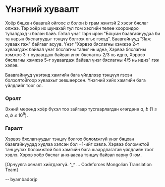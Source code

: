 Үнэгний хуваалт
===============

Хоёр бяцхан баавгай ойгоос $a$ болон $b$ грам жинтэй 2 хэсэг бяслаг олжээ. Тэр хоёр их шунахай тул том хэсгийн төлөө хоорондоо тулалдахд ч бэлэн байв. Гэтэл үнэг гарч ирэн "Бяцхан баавгайнуудаа би та нарын бяслагуудыг тэнцүү болгож өгье гэхэд". Баавгайнууд "Яаж хуваах гэж" байгааг асуув. Үнэг "Хэрвээ бяслагны хэмжээ
$2$-т хуваагдаж байвал үнэг бяслагны талыг нь иднэ, Хэрвээ бяслагны хэмжээ
$3$-т хуваагдаж байвал үнэг бяслагны $2/3$ нь иднэ, Хэрвээ бяслагны хэмжээ $5$-т хуваагдаж байвал үнэг бяслагны $4/5$ нь иднэ" гэж хэлэв. 

Баавгайнууд үнэгэнд хамгийн бага үйлдлээр тэнцүүл гэсэн болзолтойгоор хуваахыг зөвшөөрсөн. Үнэгний хийх хамгийн бага үйлдлийг тоог ол.

### Оролт

Эхний мөрөнд хоёр бүхэл тоо зайгаар тусгаарлагдан өгөгдөнө $a$, $b$ ($1$ ≤ $a$, $b$ ≤ $10^9$).

### Гаралт

Хэрвээ бяслагнуудыг тэнцүү болгох боломжгүй үнэг бяцхан баавгайнуудад худлаа хэлсэн бол $-1$-ийг хэвлэ. Хэрвээ боломжтой тэнцүүлэх боломжтой бол хамгийн бага шаардлагатай үйлдлийн тоог хэвлэ. Хэрэв хоёр бяслаг анхнаасаа тэнцүү байвал хариу $0$ юм.

[Орчуулга хяналт хийгдээгүй. ^_^ ... Codeforces Mongolian Translation Team]

-- byambadorjp
